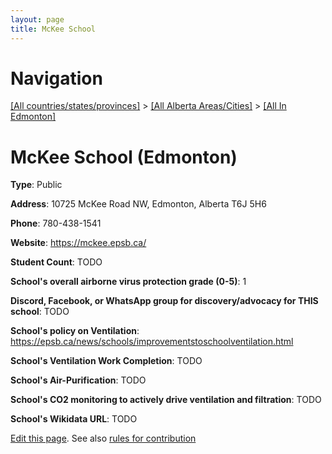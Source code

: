 ```yaml
---
layout: page
title: McKee School
---
```

# Navigation

[[All countries/states/provinces]](../../..) > [[All Alberta Areas/Cities]](../..) > [[All In Edmonton]](..)

# McKee School (Edmonton)

**Type**: Public

**Address**: 10725 McKee Road NW, Edmonton, Alberta T6J 5H6

**Phone**: 780-438-1541

**Website**: <https://mckee.epsb.ca/>

**Student Count**: TODO

**School's overall airborne virus protection grade (0-5)**: 1

**Discord, Facebook, or WhatsApp group for discovery/advocacy for THIS school**: TODO

**School's policy on Ventilation**: <https://epsb.ca/news/schools/improvementstoschoolventilation.html>

**School's Ventilation Work Completion**: TODO

**School's Air-Purification**: TODO

**School's CO2 monitoring to actively drive ventilation and filtration**: TODO

**School's Wikidata URL**: TODO


[Edit this page](https://github.com/ventilate-schools/AB/edit/main/./Edmonton/McKee_School.md). See also [rules for contribution](../../../contribution-rules/)